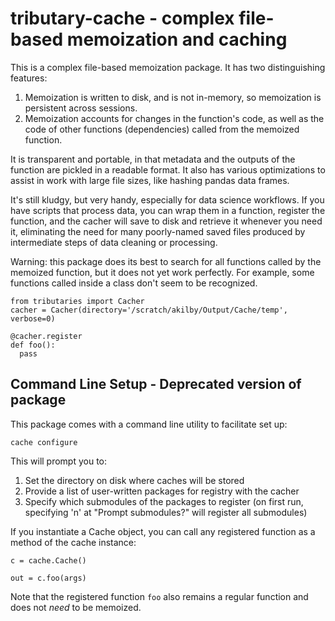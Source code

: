 #  tributary-cache - complex file-based memoization and caching

This is a complex file-based memoization package. It has two distinguishing features:

1. Memoization is written to disk, and is not in-memory, so memoization is persistent across sessions.
2. Memoization accounts for changes in the function's code, as well as the code of other functions (dependencies) called from the memoized function.

It is transparent and portable, in that metadata and the outputs of the function are pickled in a readable format. It also has various optimizations to assist in work with large file sizes, like hashing pandas data frames.

It's still kludgy, but very handy, especially for data science workflows. If you have scripts that process data, you can wrap them in a function, register the function, and the cacher will save to disk and retrieve it whenever you need it, eliminating the need for many poorly-named saved files produced by intermediate steps of data cleaning or processing.

Warning: this package does its best to search for all functions called by the memoized function, but it does not yet work perfectly. For example, some functions called inside a class don't seem to be recognized.


```
from tributaries import Cacher
cacher = Cacher(directory='/scratch/akilby/Output/Cache/temp', verbose=0)

@cacher.register
def foo():
  pass
```

## Command Line Setup - Deprecated version of package ##

This package comes with a command line utility to facilitate set up:

`cache configure`

This will prompt you to:
1. Set the directory on disk where caches will be stored
2. Provide a list of user-written packages for registry with the cacher
3. Specify which submodules of the packages to register
	(on first run, specifying 'n' at "Prompt submodules?" will register all submodules)


If you instantiate a Cache object, you can call any registered function as a method of the cache instance:

```
c = cache.Cache()

out = c.foo(args)
```
Note that the registered function `foo` also remains a regular function and does not *need* to be memoized.


